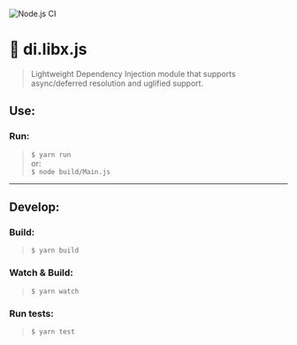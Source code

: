 ![Node.js CI](https://github.com/Livshitz/di.libx.js/workflows/Node.js%20CI/badge.svg)

# 💉 di.libx.js
> Lightweight Dependency Injection module that supports async/deferred resolution and uglified support.

## Use:

### Run:
> ``` $ yarn run ```  
or:   
``` $ node build/Main.js ```

----

## Develop:

### Build:
> ``` $ yarn build ```

### Watch & Build:
> ``` $ yarn watch ```

### Run tests:
> ``` $ yarn test ```

